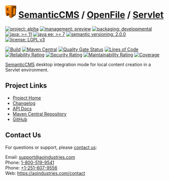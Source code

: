 # [<img src="ao-logo.png" alt="AO Logo" width="35" height="40">](https://github.com/ao-apps) [SemanticCMS](https://github.com/ao-apps/semanticcms) / [OpenFile](https://github.com/ao-apps/semanticcms-openfile) / [Servlet](https://github.com/ao-apps/semanticcms-openfile-servlet)

[![project: alpha](https://semanticcms.com/ao-badges/project-alpha.svg)](https://aoindustries.com/life-cycle#project-alpha)
[![management: preview](https://semanticcms.com/ao-badges/management-preview.svg)](https://aoindustries.com/life-cycle#management-preview)
[![packaging: developmental](https://semanticcms.com/ao-badges/packaging-developmental.svg)](https://aoindustries.com/life-cycle#packaging-developmental)  
[![java: &gt;= 11](https://semanticcms.com/ao-badges/java-11.svg)](https://docs.oracle.com/en/java/javase/11/)
[![java ee: &gt;= 7](https://semanticcms.com/ao-badges/javaee-7.svg)](https://docs.oracle.com/javaee/7/)
[![semantic versioning: 2.0.0](https://semanticcms.com/ao-badges/semver-2.0.0.svg)](http://semver.org/spec/v2.0.0.html)
[![license: LGPL v3](https://semanticcms.com/ao-badges/license-lgpl-3.0.svg)](https://www.gnu.org/licenses/lgpl-3.0)

[![Build](https://github.com/ao-apps/semanticcms-openfile-servlet/workflows/Build/badge.svg?branch=master)](https://github.com/ao-apps/semanticcms-openfile-servlet/actions?query=workflow%3ABuild)
[![Maven Central](https://maven-badges.herokuapp.com/maven-central/com.semanticcms/semanticcms-openfile-servlet/badge.svg)](https://maven-badges.herokuapp.com/maven-central/com.semanticcms/semanticcms-openfile-servlet)
[![Quality Gate Status](https://sonarcloud.io/api/project_badges/measure?branch=master&project=com.semanticcms%3Asemanticcms-openfile-servlet&metric=alert_status)](https://sonarcloud.io/dashboard?branch=master&id=com.semanticcms%3Asemanticcms-openfile-servlet)
[![Lines of Code](https://sonarcloud.io/api/project_badges/measure?branch=master&project=com.semanticcms%3Asemanticcms-openfile-servlet&metric=ncloc)](https://sonarcloud.io/component_measures?branch=master&id=com.semanticcms%3Asemanticcms-openfile-servlet&metric=ncloc)  
[![Reliability Rating](https://sonarcloud.io/api/project_badges/measure?branch=master&project=com.semanticcms%3Asemanticcms-openfile-servlet&metric=reliability_rating)](https://sonarcloud.io/component_measures?branch=master&id=com.semanticcms%3Asemanticcms-openfile-servlet&metric=Reliability)
[![Security Rating](https://sonarcloud.io/api/project_badges/measure?branch=master&project=com.semanticcms%3Asemanticcms-openfile-servlet&metric=security_rating)](https://sonarcloud.io/component_measures?branch=master&id=com.semanticcms%3Asemanticcms-openfile-servlet&metric=Security)
[![Maintainability Rating](https://sonarcloud.io/api/project_badges/measure?branch=master&project=com.semanticcms%3Asemanticcms-openfile-servlet&metric=sqale_rating)](https://sonarcloud.io/component_measures?branch=master&id=com.semanticcms%3Asemanticcms-openfile-servlet&metric=Maintainability)
[![Coverage](https://sonarcloud.io/api/project_badges/measure?branch=master&project=com.semanticcms%3Asemanticcms-openfile-servlet&metric=coverage)](https://sonarcloud.io/component_measures?branch=master&id=com.semanticcms%3Asemanticcms-openfile-servlet&metric=Coverage)

[SemanticCMS](https://github.com/ao-apps/semanticcms) desktop integration mode for local content creation in a Servlet environment.

## Project Links
* [Project Home](https://semanticcms.com/openfile/servlet/)
* [Changelog](https://semanticcms.com/openfile/servlet/changelog)
* [API Docs](https://semanticcms.com/openfile/servlet/apidocs/)
* [Maven Central Repository](https://central.sonatype.com/artifact/com.semanticcms/semanticcms-openfile-servlet)
* [GitHub](https://github.com/ao-apps/semanticcms-openfile-servlet)

## Contact Us
For questions or support, please [contact us](https://aoindustries.com/contact):

Email: [support@aoindustries.com](mailto:support@aoindustries.com)  
Phone: [1-800-519-9541](tel:1-800-519-9541)  
Phone: [+1-251-607-9556](tel:+1-251-607-9556)  
Web: https://aoindustries.com/contact
